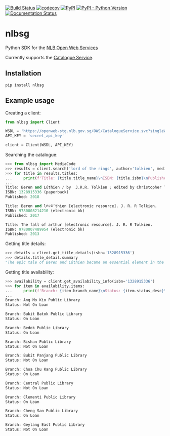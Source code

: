 [![Build Status](https://travis-ci.com/yi-jiayu/nlbsg.svg?branch=master)](https://travis-ci.com/yi-jiayu/nlbsg)
[![codecov](https://codecov.io/gh/yi-jiayu/nlbsg/branch/master/graph/badge.svg)](https://codecov.io/gh/yi-jiayu/nlbsg)
[![PyPI](https://img.shields.io/pypi/v/nlbsg.svg)](https://pypi.org/project/nlbsg/)
[![PyPI - Python Version](https://img.shields.io/pypi/pyversions/nlbsg.svg)](https://pypi.org/project/nlbsg/)
[![Documentation Status](https://readthedocs.org/projects/nlbsg/badge/?version=latest)](https://nlbsg.readthedocs.io/en/latest/?badge=latest)

# nlbsg
Python SDK for the [NLB Open Web Services](http://www.nlb.gov.sg/labs/technical-documentation/)

Currently supports the [Catalogue Service](http://www.nlb.gov.sg/labs/technical-documentation/#catalogue-service).

## Installation

    pip install nlbsg

## Example usage

Creating a client:

```python
from nlbsg import Client

WSDL = 'https://openweb-stg.nlb.gov.sg/OWS/CatalogueService.svc?singleWsdl'
API_KEY = 'secret_api_key'

client = Client(WSDL, API_KEY)
```

Searching the catalogue:

```python
>>> from nlbsg import MediaCode
>>> results = client.search('lord of the rings', author='tolkien', media_code=MediaCode.BOOKS, limit=3)
>>> for title in results.titles:
...     print(f'Title: {title.title_name}\nISBN: {title.isbn}\nPublished: {title.publish_year}\n')
...
Title: Beren and Lúthien / by  J.R.R. Tolkien ; edited by Christopher Tolkien ; with illustrations by  Alan Lee.
ISBN: 1328915336 (paperback)
Published: 2018

Title: Beren and l℗♭©ʻthien [electronic resource]. J. R. R Tolkien.
ISBN: 9780008214210 (electronic bk)
Published: 2017

Title: The fall of arthur [electronic resource]. J. R. R Tolkien.
ISBN: 9780007489954 (electronic bk)
Published: 2013
```

Getting title details:

```python
>>> details = client.get_title_details(isbn='1328915336')
>>> details.title_detail.summary
"The epic tale of Beren and Lúthien became an essential element in the evolution of The Silmarillion, the myths and legends of J.R.R. Tolkien's First Age of the World. Always key to the story is the fate that shadowed their love: Beren was a mortal man, Lúthien an immortal Elf. Her father, a great Elvish lord, imposed on Beren an impossible task before he might wed Lúthien: to rob the greatest of all evil beings, Melkor, of a Silmaril.Painstakingly restored from Tolkien's manuscripts and presented for the first time as a continuous and standalone story, Beren and Lúthien reunites fans of The Hobbit and The Lord of the Rings with Elves and Men, along with the rich landscape and creatures unique to Tolkien's Middle-earth. Christopher Tolkien tells the story in his father's own words by giving its original form as well as prose and verse passages from later texts that illustrate the narrative as it changed. -- from back cover."
```

Getting title availability:

```python
>>> availability = client.get_availability_info(isbn='1328915336')
>>> for item in availability.items:
...     print(f'Branch: {item.branch_name}\nStatus: {item.status_desc}\n')
...
Branch: Ang Mo Kio Public Library
Status: Not On Loan

Branch: Bukit Batok Public Library
Status: On Loan

Branch: Bedok Public Library
Status: On Loan

Branch: Bishan Public Library
Status: Not On Loan

Branch: Bukit Panjang Public Library
Status: Not On Loan

Branch: Choa Chu Kang Public Library
Status: On Loan

Branch: Central Public Library
Status: Not On Loan

Branch: Clementi Public Library
Status: On Loan

Branch: Cheng San Public Library
Status: On Loan

Branch: Geylang East Public Library
Status: Not On Loan
```
